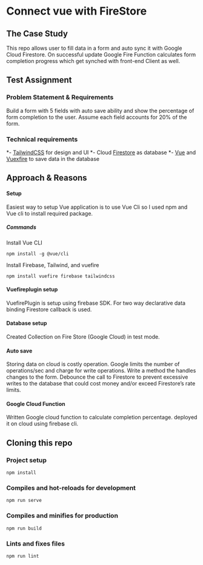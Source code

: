 # Connect vue with FireStore

## The Case Study

This repo allows user to fill data in a form and auto sync it with Google Cloud Firestore. On successful update Google Fire Function calculates form completion progress which get synched with front-end Client as well.

## Test Assignment

### Problem Statement & Requirements

Build a form with 5 fields with auto save ability and show the percentage of form completion to the user. Assume each field accounts for 20% of the form.

### Technical requirements

*- [TailwindCSS]( https://tailwindcss.com/) for design and UI
*- Cloud [Firestore]( https://firebase.google.com/docs/firestore) as database
*- [Vue](https://vuejs.org/) and [Vuexfire](https://vuefire.vuejs.org/vuexfire/) to save data in the database

## Approach & Reasons

#### Setup
Easiest way to setup Vue application is to use Vue Cli so I used npm and Vue cli to install required package.

##### Commands

Install Vue CLI
```
npm install -g @vue/cli
```

Install Firebase, Tailwind, and vuefire
```
npm install vuefire firebase tailwindcss
```
#### Vuefireplugin setup

VuefirePlugin is setup using firebase SDK. For two way declarative data binding Firestore callback is used.  

#### Database setup
Created Collection on Fire Store (Google Cloud) in test mode.

#### Auto save
Storing data on cloud is costly operation. Google limits the number of operations/sec and charge for write operations. Write a method the handles changes to the form. Debounce the call to Firestore to prevent excessive writes to the database that could cost money and/or exceed Firestore’s rate limits.

#### Google Cloud Function
Written Google cloud function to calculate completion percentage. deployed it on cloud using firebase cli.

## Cloning this repo

### Project setup
```
npm install
```

### Compiles and hot-reloads for development
```
npm run serve
```

### Compiles and minifies for production
```
npm run build
```

### Lints and fixes files
```
npm run lint
```